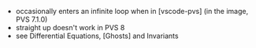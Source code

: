 - occasionally enters an infinite loop when in [vscode-pvs] (in the image, PVS 7.1.0)
- straight up doesn't work in PVS 8
- see Differential Equations, [Ghosts] and Invariants
